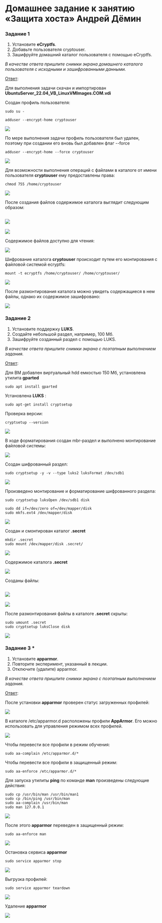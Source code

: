 # Домашнее задание к занятию  «Защита хоста» Андрей Дёмин

### Задание 1

1. Установите **eCryptfs**.
2. Добавьте пользователя cryptouser.
3. Зашифруйте домашний каталог пользователя с помощью eCryptfs.


*В качестве ответа  пришлите снимки экрана домашнего каталога пользователя с исходными и зашифрованными данными.*  

<ins>Ответ</ins>:

Для выполнения задачи скачан и импортирован **UbuntuServer_22.04_VB_LinuxVMImages.COM.vdi**

Создан профиль пользователя:

```
sudo su - 
```
```
adduser --encrypt-home cryptouser
```
![](img/1-1.png)

По мере выполнения задачи профиль пользователя был удален, поэтому при создании его вновь был добавлен флаг --force

```
adduser --encrypt-home --force cryptouser
```
![](img/1-2.png)

Для возможности выполнения операций с файлами в каталоге от имени пользователя **cryptouser** ему предоставлены права:

```
chmod 755 /home/cryptouser
```
![](img/1-3.png)

После создания файлов содержимое каталога выглядит следующим образом:

![](img/1-4.png)
---
![](img/1-5.png)

Содержимое файлов доступно для чтения:

![](img/1-7.png)

Шифрование каталога **cryptouser** происходит путем его монтирования с файловой системой ecryptfs:

```
mount -t ecryptfs /home/cryptouser/ /home/cryptouser/
```
![](img/1-6.png)

После размонтирования каталога можно увидеть содержащиеся в нем файлы, однако их содержимое зашифровано:

![](img/1-8.png)


### Задание 2

1. Установите поддержку **LUKS**.
2. Создайте небольшой раздел, например, 100 Мб.
3. Зашифруйте созданный раздел с помощью LUKS.

*В качестве ответа пришлите снимки экрана с поэтапным выполнением задания.*

<ins>Ответ</ins>:

Для ВМ добавлен виртуальный hdd емкостью 150 Мб, установлена утилита **gparted**
```
sudo apt install gparted
```
Установлена **LUKS** :
```
sudo apt-get install cryptsetup
```
Проверка версии:
```
cryptsetup --version
```
![](img/2-2.png)

В ходе форматирования создан mbr-раздел и выполнено монтирование файловой системы:

![](img/2-3.png)

Создан шифрованный раздел:

```
sudo cryptsetup -y -v --type luks2 luksFormat /dev/sdb1
```
![](img/2-4.png)

Произведено монтирование и форматирование шифрованного раздела:

```
sudo cryptsetup luksOpen /dev/sdb1 disk
```
```
sudo dd if=/dev/zero of=/dev/mapper/disk
sudo mkfs.ext4 /dev/mapper/disk
```
![](img/2-5.png)

Создан и смонтирован каталог **.secret**

```
mkdir .secret
sudo mount /dev/mapper/disk .secret/ 
```
![](img/2-6.png)

Содержимое каталога **.secret**

![](img/2-7.png)

Созданы файлы:

![](img/2-8.png)
---
![](img/2-9.png)

После размонтирования файлы в каталоге **.secret** скрыты:

```
sudo umount .secret
sudo cryptsetup luksClose disk
```
![](img/2-10.png)


### Задание 3 *

1. Установите **apparmor**.
2. Повторите эксперимент, указанный в лекции.
3. Отключите (удалите) apparmor.


*В качестве ответа пришлите снимки экрана с поэтапным выполнением задания.*

<ins>Ответ</ins>:

После установки **apparmor** проверен статус загруженных профилей:

![](img/3-1.png)

В каталоге /etc/apparmor.d расположены профили **AppArmor**. Его можно использовать для управления режимом всех профилей.

![](img/3-2.png)

Чтобы перевести все профили в режим обучения:
```
sudo aa-complain /etc/apparmor.d/*
```
Чтобы перевести все профили в защищенный режим:
```
sudo aa-enforce /etc/apparmor.d/*
```
Для запуска утилиты **ping** по команде **man** произведены следующие действия:
```
sudo cp /usr/bin/man /usr/bin/man1
sudo cp /bin/ping /usr/bin/man
sudo aa-complain /usr/bin/man
sudo man 127.0.0.1
```
![](img/3-3.png)

После этого **apparmor** переведен в защищенный режим:
```
sudo aa-enforce man
```

![](img/3-4.png)

Остановка сервиса **apparmor**
```
sudo service apparmor stop
```
![](img/3-5.png)

Выгрузка профилей:
```
sudo service apparmor teardown
```
![](img/3-6.png)

Удаление **apparmor**

![](img/3-7.png)

